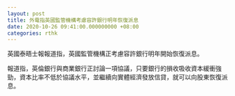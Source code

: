 ```yaml
---
layout: post
title: 外電指英國監管機構考慮容許銀行明年恢復派息
date: 2020-10-26 09:41:00.000000000 +08:00
categories: rthk
---
```


英國泰晤士報報道指，英國監管機構正考慮容許銀行明年開始恢復派息。

報道指，英倫銀行與商業銀行正討論一項協議，只要銀行的損收吸收資本緩衝強勁，資本比率不低於協議水平，並繼續向實體經濟發放信貸，就可以向股東恢復派息。
